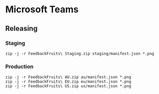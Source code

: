 # Microsoft Teams

## Releasing

### Staging

```
zip -j -r FeedbackFruits\ Staging.zip staging/manifest.json *.png
```

### Production

```
zip -j -r FeedbackFruits\ AU.zip au/manifest.json *.png
zip -j -r FeedbackFruits\ EU.zip eu/manifest.json *.png
zip -j -r FeedbackFruits\ US.zip us/manifest.json *.png
```
